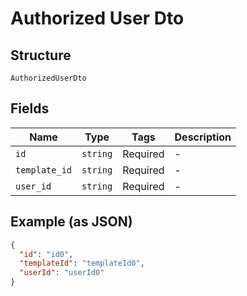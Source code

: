 
# Authorized User Dto

## Structure

`AuthorizedUserDto`

## Fields

| Name | Type | Tags | Description |
|  --- | --- | --- | --- |
| `id` | `string` | Required | - |
| `template_id` | `string` | Required | - |
| `user_id` | `string` | Required | - |

## Example (as JSON)

```json
{
  "id": "id0",
  "templateId": "templateId0",
  "userId": "userId0"
}
```

